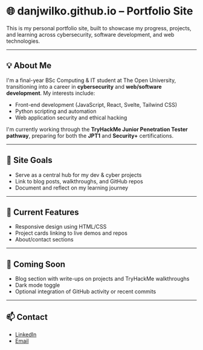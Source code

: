 # 🌐 danjwilko.github.io – Portfolio Site

This is my personal portfolio site, built to showcase my progress, projects, and learning across cybersecurity, software development, and web technologies.

---

## 💡 About Me

I'm a final-year BSc Computing & IT student at The Open University, transitioning into a career in **cybersecurity** and **web/software development**. My interests include:

- Front-end development (JavaScript, React, Svelte, Tailwind CSS)
- Python scripting and automation
- Web application security and ethical hacking

I'm currently working through the **TryHackMe Junior Penetration Tester pathway**, preparing for both the **JPT1** and **Security+** certifications.

---

## 📌 Site Goals

- Serve as a central hub for my dev & cyber projects
- Link to blog posts, walkthroughs, and GitHub repos
- Document and reflect on my learning journey

---

## 🚧 Current Features

- Responsive design using HTML/CSS
- Project cards linking to live demos and repos
- About/contact sections

---

## 🔮 Coming Soon

- Blog section with write-ups on projects and TryHackMe walkthroughs
- Dark mode toggle
- Optional integration of GitHub activity or recent commits

---

## 📫 Contact

- [LinkedIn](www.linkedin.com/in/daniel-j-wilkinson)
- [Email](mailto:danielwilkinson0991@gmail.com)
